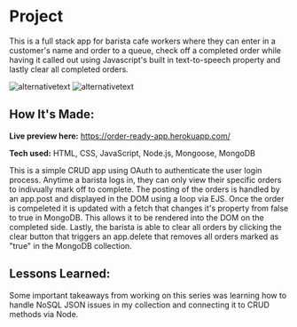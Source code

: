 # Project
This is a full stack app for barista cafe workers where they can enter in a customer's name and order to a queue, check off a completed order while having it called out using Javascript's built in text-to-speech property and lastly clear all completed orders.

![alternativetext](landing-page.png)
![alternativetext](profile-page.png)

## How It's Made:

**Live preview here:** https://order-ready-app.herokuapp.com/

**Tech used:** HTML, CSS, JavaScript, Node.js, Mongoose, MongoDB

This is a simple CRUD app using OAuth to authenticate the user login process. Anytime a barista logs in, they can only view their specific orders to indivually mark off to complete. The posting of the orders is handled by an app.post and displayed in the DOM using a loop via EJS. Once the order is compeleted it is updated with a fetch that changes it's property from false to true in MongoDB. This allows it to be rendered into the DOM on the completed side. Lastly, the barista is able to clear all orders by clicking the clear button that triggers an app.delete that removes all orders marked as "true" in the MongoDB collection.


## Lessons Learned:

Some important takeaways from working on this series was learning how to handle NoSQL JSON issues in my collection and connecting it to CRUD methods via Node.
